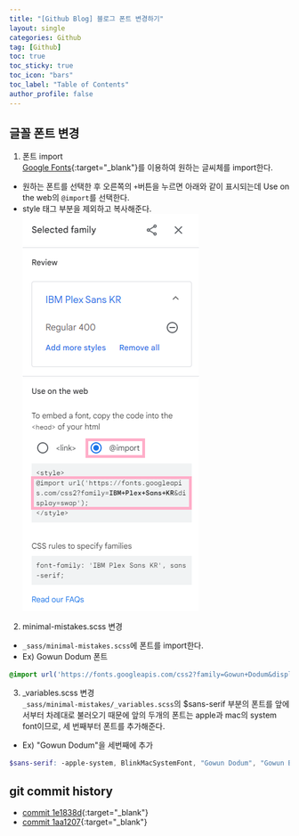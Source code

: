 ```yaml
---
title: "[Github Blog] 블로그 폰트 변경하기"
layout: single
categories: Github
tag: [Github]
toc: true
toc_sticky: true
toc_icon: "bars"
toc_label: "Table of Contents"
author_profile: false
---
```


## 글꼴 폰트 변경
1. 폰트 import  
[Google Fonts](https://fonts.google.com/?subset=korean){:target="_blank"}를 이용하여 원하는 글씨체를 import한다.
- 원하는 폰트를 선택한 후 오른쪽의 `+`버튼을 누르면 아래와 같이 표시되는데 Use on the web의 `@import`를 선택한다.
- style 태그 부분을 제외하고 복사해준다.  
  ![images](/images/2022-10-24-fonts/fonts.png)

2. minimal-mistakes.scss 변경
- `_sass/minimal-mistakes.scss`에 폰트를 import한다.
- Ex) Gowun Dodum 폰트
```scss
@import url('https://fonts.googleapis.com/css2?family=Gowun+Dodum&display=swap'); // Gowun Dodum
```

3. _variables.scss 변경  
`_sass/minimal-mistakes/_variables.scss`의 $sans-serif 부분의 폰트를 앞에서부터 차례대로 불러오기 때문에 
앞의 두개의 폰트는 apple과 mac의 system font이므로, 세 번째부터 폰트를 추가해준다.
- Ex) "Gowun Dodum"을 세번째에 추가
```scss
$sans-serif: -apple-system, BlinkMacSystemFont, "Gowun Dodum", "Gowun Batang", "IBM Plex Sans KR", "Poor Story", "Roboto", "Segoe UI",
```

## git commit history
- [commit 1e1838d](https://github.com/seoyh1104/seoyh1104.github.io/commit/1e1838d){:target="_blank"}
- [commit 1aa1207](https://github.com/seoyh1104/seoyh1104.github.io/commit/1aa1207){:target="_blank"}